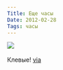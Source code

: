```yaml
---
Title: Еще часы
Date: 2012-02-28
Tags: часы
---
```


<div class="text"><img src="http://dl.dropbox.com/u/140528/site/watches.jpg" /><br /><br />
Клевые! <a href="http://convoy.tumblr.com/post/18128693539">via</a></div>